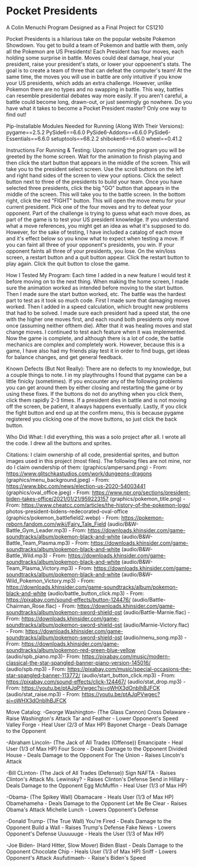# Pocket Presidents
A Colin Menuchi Program
Designed as a Final Project for CS1210

Pocket Presidents is a hilarious take on the popular website Pokemon Showdown.
You get to build a team of Pokemon and battle with them, only all the Pokemon are
US Presidents! Each President has four moves, each holding some surprise in battle.
Moves could deal damage, heal your president, raise your president's stats, or lower
your oppoenent's stats. The goal is to create a team of three that can defeat the computer's
team! At the same time, the moves you will use in battle are only intuitive if you know your
US presidents, which adds an extra challenge. However, unlike Pokemon there are no types and
no swapping in battle. This way, battles can resemble presidential debates way more easily.
If you aren't careful, a battle could become long, drawn-out, or just seemingly go nowhere.
Do you have what it takes to become a Pocket President master? Only one way to
find out!

Pip-Installable Modules Needed for Running (Along With Their Versions):
pygame==2.5.2
PySide6==6.6.0
PySide6-Addons==6.6.0
PySide6-Essentials==6.6.0
setuptools==68.2.2
shiboken6==6.6.0
wheel==0.41.2

Instructions For Running & Testing:
Upon running the program you will be greeted by the home screen. Wait for the animation to finish playing
and then click the start button that appears in the middle of the screen. This will take you to the
president select screen. Use the scroll buttons on the left and right hand sides of the screen to
view your options. Click the select button next to three of the presidents to build your team. Once
you have selected three presidents, click the big "GO" button that appears in the middle of the screen.
This will take you to the battle screen. In the bottom right, click the red "FIGHT" button. This will open
the move menu for your current president. Pick one of the four moves and try to defeat your opponent.
Part of the challenge is trying to guess what each move does, as part of the game is to test your US
president knowledge. If you understand what a move references, you might get an idea as what it's supposed
to do. However, for the sake of testing, I have included a catalog of each move and it's effect below so 
you know what to expect when testing a move. If you can faint all three of your opponent's presidents, you win. 
If your opponent faints all three of your presidents, you lose. On the win/loss screen, a restart button 
and a quit button appear. Click the restart button to play again. Click the quit button to close the game.

How I Tested My Program:
Each time I added in a new feature I would test it before moving on to the next thing. When making the home screen,
I made sure the animation worked as intended before moving to the start button. 
Then I made sure the start button worked, etc. The battle was the hardest part to test as it took so much code. 
First I made sure that damaging moves worked. Then I added in a speed calculation, which brought new problems that 
had to be solved. I made sure each president had a speed stat, the one with the higher one moves first, 
and each round both presidents only move once (assuming neither ofthem die). After that it was 
healing moves and stat change moves. I continued to test each feature when it was implemented.
Now the game is complete, and although there is a lot of code, the battle mechanics are complex and completely work.
However, because this is a game, I have also had my friends play test it in order to find bugs, get ideas for 
balance changes, and get general feedback. 

Known Defects (But Not Really):
There are no defects to my knowledge, but a couple things to note. I in my playthroughs I found that
pygame can be a little finicky (sometimes). If you encounter any of the following problems you can get around
them by either closing and restarting the game or by using these fixes. If the buttons do not
do anything when you click them, click them rapidly 2-3 times. If a president dies in battle and is not moving off
the screen, be patient, it always happens eventually. Lastly, if you click the fight button and end up at the confirm
menu, this is because pygame registered you clicking one of the move buttons, so just click the back button.

Who Did What:
I did everything, this was a solo project after all. I wrote all the code. I drew all the buttons and sprites.

Citations:
I claim ownership of all code, presidential sprites, and button images used in this project (most files).
The following files are not mine, nor do I claim owndership of them:
(graphics/ampersand.png) - From: https://www.glitschkastudios.com/work/dungeons-dragons
(graphics/menu_background.jpeg) - From: https://www.bbc.com/news/election-us-2020-54003441
(graphics/oval_office.jpeg) - From: https://www.npr.org/sections/president-biden-takes-office/2021/01/21/959223157
(graphics/pokemon_title.png) - From: https://www.cheatcc.com/articles/the-history-of-the-pokemon-logo/
photos-president-bidens-redecorated-oval-office
(graphics/pokemon_battlefield2.webp) - From: https://pokemon-reborn.fandom.com/wiki/Fairy_Tale_Field
(audio/B&W-Battle_Gym_Leader.mp3) - From: https://downloads.khinsider.com/game-soundtracks/album/pokemon-black-and-white
(audio/B&W-Battle_Team_Plasma.mp3) - From: https://downloads.khinsider.com/game-soundtracks/album/pokemon-black-and-white
(audio/B&W-Battle_Wild.mp3) - From: https://downloads.khinsider.com/game-soundtracks/album/pokemon-black-and-white
(audio/B&W-Team_Plasma_Victory.mp3) - From: https://downloads.khinsider.com/game-soundtracks/album/pokemon-black-and-white
(audio/B&W-Wild_Pokemon_Victory.mp3) - From: https://downloads.khinsider.com/game-soundtracks/album/pokemon-black-and-white
(audio/battle_button_click.mp3) - From: https://pixabay.com/sound-effects/button-124476/
(audio/Battle-Chairman_Rose.flac) - From: https://downloads.khinsider.com/game-soundtracks/album/pokemon-sword-shield-ost
(audio/Battle-Marnie.flac) - From: https://downloads.khinsider.com/game-soundtracks/album/pokemon-sword-shield-ost
(audio/Marnie-Victory.flac) - From: https://downloads.khinsider.com/game-soundtracks/album/pokemon-sword-shield-ost
(audio/menu_song.mp3) - From: https://downloads.khinsider.com/game-soundtracks/album/pokemon-red-green-blue-yellow
(audio/spb_piano.mp3)- From: https://pixabay.com/music/modern-classical-the-star-spangled-banner-piano-version-145016/
(audio/spb.mp3) - From: https://pixabay.com/music/special-occasions-the-star-spangled-banner-113772/
(audio/start_button_click.mp3) - From: https://pixabay.com/sound-effects/click-124467/
(audio/stat_drop.mp3) - From: https://youtu.be/ptAJqPVwgec?si=oWHX3dOnbIhBJFCK
(audio/stat_raise.mp3) - From: https://youtu.be/ptAJqPVwgec?si=oWHX3dOnbIhBJFCK

Move Catalog:
-George Washington- (The Glass Cannon)
Cross Delaware - Raise Washington's Attack
Tar and Feather - Lower Opponent's Speed
Valley Forge - Heal User (2/3 of Max HP)
Bayonet Charge - Deals Damage to the Opponent

-Abraham Lincoln- (The Jack of All Trades (Offense))
Emancipate - Heal User (1/3 of Max HP)
Four Score - Deals Damage to the Opponent
Divided House - Deals Damage to the Opponent
For The Union - Raises Lincoln's Attack

-Bill CLinton- (The Jack of All Trades (Defense))
Sign NAFTA - Raises Clinton's Attack
Ms. Lewinsky? - Raises Clinton's Defense
Send in Hillary - Deals Damage to the Opponent
Egg McMuffin - Heal User (1/3 of Max HP)

-Obama- (The Spikey Wall)
Obamacare - Heals User (1/3 of Max HP)
Obamehameha - Deals Damage to the Opponent
Let Me Be Clear - Raises Obama's Attack
Michelle Lunch - Lowers Opponent's Defense

-Donald Trump- (The True Wall)
You're Fired - Deals Damage to the Opponent
Build a Wall - Raises Trump's Defense
Fake News - Lowers Opponent's Defense
Uuuuuuge - Heals the User (1/3 of Max HP)

-Joe Biden- (Hard Hitter, Slow Mover)
Biden Blast - Deals Damage to the Opponent
Chocolate Chip - Heals User (1/3 of Max HP)
Sniff - Lowers Opponent's Attack
Asufutimaeh- - Raise's Biden's Speed
